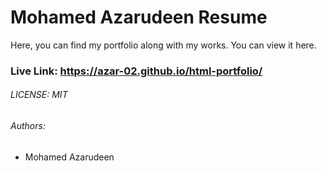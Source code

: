 # Mohamed Azarudeen Resume

Here, you can find my portfolio along with my works. You can view it here.

### Live Link: https://azar-02.github.io/html-portfolio/

###### LICENSE: MIT

###### Authors:

- Mohamed Azarudeen
